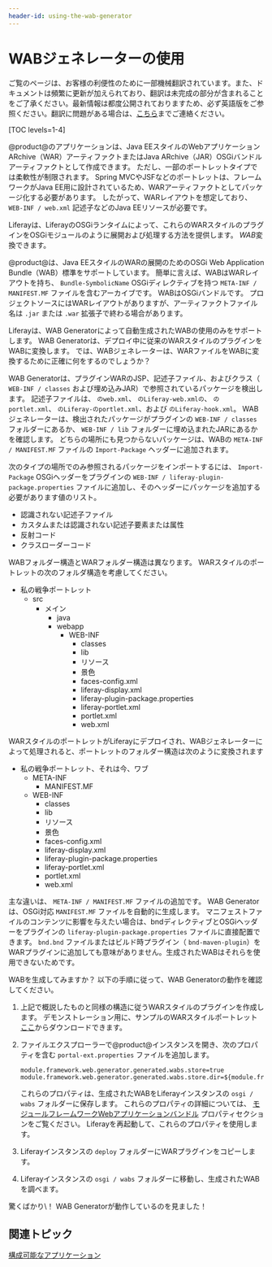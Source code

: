 ```yaml
---
header-id: using-the-wab-generator
---
```


# WABジェネレーターの使用

<p class="alert alert-info"><span class="wysiwyg-color-blue120">ご覧のページは、お客様の利便性のために一部機械翻訳されています。また、ドキュメントは頻繁に更新が加えられており、翻訳は未完成の部分が含まれることをご了承ください。最新情報は都度公開されておりますため、必ず英語版をご参照ください。翻訳に問題がある場合は、<a href="mailto:support-content-jp@liferay.com">こちら</a>までご連絡ください。</span></p>

[TOC levels=1-4]

@product@のアプリケーションは、Java EEスタイルのWebアプリケーションARchive（WAR）アーティファクトまたはJava ARchive（JAR）OSGiバンドルアーティファクトとして作成できます。 ただし、一部のポートレットタイプでは柔軟性が制限されます。 Spring MVCやJSFなどのポートレットは、フレームワークがJava EE用に設計されているため、WARアーティファクトとしてパッケージ化する必要があります。 したがって、WARレイアウトを想定しており、 `WEB-INF / web.xml` 記述子などのJava EEリソースが必要です。

Liferayは、LiferayのOSGiランタイムによって、これらのWARスタイルのプラグインをOSGiモジュールのように展開および処理する方法を提供します。 *WAB*変換できます。

@product@は、Java EEスタイルのWARの展開のためのOSGi Web Application Bundle（WAB）標準をサポートしています。 簡単に言えば、WABはWARレイアウトを持ち、 `Bundle-SymbolicName` OSGiディレクティブを持つ `META-INF / MANIFEST.MF` ファイルを含むアーカイブです。 WABはOSGiバンドルです。 プロジェクトソースにはWARレイアウトがありますが、アーティファクトファイル名は `.jar` または `.war` 拡張子で終わる場合があります。

Liferayは、WAB Generatorによって自動生成されたWABの使用のみをサポートします。 WAB Generatorは、デプロイ中に従来のWARスタイルのプラグインをWABに変換します。 では、WABジェネレーターは、WARファイルをWABに変換するために正確に何をするのでしょうか？

WAB Generatorは、プラグインWARのJSP、記述子ファイル、およびクラス（ `WEB-INF / classes` および埋め込みJAR）で参照されているパッケージを検出します。 記述子ファイルは、 `のweb.xml`、 `のLiferay-web.xmlの`、 `のportlet.xml`、 `のLiferay-のportlet.xml`、および `のLiferay-hook.xml`。 WABジェネレーターは、検出されたパッケージがプラグインの `WEB-INF / classes` フォルダーにあるか、 `WEB-INF / lib` フォルダーに埋め込まれたJARにあるかを確認します。 どちらの場所にも見つからないパッケージは、WABの `META-INF / MANIFEST.MF` ファイルの `Import-Package` ヘッダーに追加されます。

次のタイプの場所でのみ参照されるパッケージをインポートするには、 `Import-Package` OSGiヘッダーをプラグインの `WEB-INF / liferay-plugin-package.properties` ファイルに追加し、そのヘッダーにパッケージを追加する必要があります値のリスト。

  - 認識されない記述子ファイル
  - カスタムまたは認識されない記述子要素または属性
  - 反射コード
  - クラスローダーコード

WABフォルダー構造とWARフォルダー構造は異なります。 WARスタイルのポートレットの次のフォルダ構造を考慮してください。

  - 私の戦争ポートレット
      - src
          - メイン
              - java
              - webapp
                  - WEB-INF
                      - classes
                      - lib
                      - リソース
                      - 景色
                      - faces-config.xml
                      - liferay-display.xml
                      - liferay-plugin-package.properties
                      - liferay-portlet.xml
                      - portlet.xml
                      - web.xml

WARスタイルのポートレットがLiferayにデプロイされ、WABジェネレーターによって処理されると、ポートレットのフォルダー構造は次のように変換されます

  - 私の戦争ポートレット、それは今、ワブ
      - META-INF
          - MANIFEST.MF
      - WEB-INF
          - classes
          - lib
          - リソース
          - 景色
          - faces-config.xml
          - liferay-display.xml
          - liferay-plugin-package.properties
          - liferay-portlet.xml
          - portlet.xml
          - web.xml

主な違いは、 `META-INF / MANIFEST.MF` ファイルの追加です。 WAB Generatorは、OSGi対応 `MANIFEST.MF` ファイルを自動的に生成します。 マニフェストファイルのコンテンツに影響を与えたい場合は、bndディレクティブとOSGiヘッダーをプラグインの `liferay-plugin-package.properties` ファイルに直接配置できます。 `bnd.bnd` ファイルまたはビルド時プラグイン（ `bnd-maven-plugin`）をWARプラグインに追加しても意味がありません。生成されたWABはそれらを使用できないためです。

WABを生成してみますか？ 以下の手順に従って、WAB Generatorの動作を確認してください。

1.  上記で概説したものと同様の構造に従うWARスタイルのプラグインを作成します。 デモンストレーション用に、サンプルのWARスタイルポートレット [ここ](https://portal.liferay.dev/documents/113763090/114000186/com.liferay.hello.user.jsf.portlet-1.0-SNAPSHOT.war)からダウンロードできます。

2.  ファイルエクスプローラーで@product@インスタンスを開き、次のプロパティを含む `portal-ext.properties` ファイルを追加します。
   
        module.framework.web.generator.generated.wabs.store=true
        module.framework.web.generator.generated.wabs.store.dir=${module.framework.base.dir}/wabs

    これらのプロパティは、生成されたWABをLiferayインスタンスの `osgi / wabs` フォルダーに保存します。 これらのプロパティの詳細については、 [モジュールフレームワークWebアプリケーションバンドル](@platform-ref@/7.1-latest/propertiesdoc/portal.properties.html#Module%20Framework%20Web%20Application%20Bundles) プロパティセクションをご覧ください。 Liferayを再起動して、これらのプロパティを使用します。

3.  Liferayインスタンスの `deploy` フォルダーにWARプラグインをコピーします。

4.  Liferayインスタンスの `osgi / wabs` フォルダーに移動し、生成されたWABを調べます。

驚くばかり\！ WAB Generatorが動作しているのを見ました！

## 関連トピック


<!-- TODO: add back, when available. -Cody
[Generating a JSF Application](develop/tutorials/-/knowledge_base/7-1/generating-a-jsf-application)
-->


<!-- Uncomment in Product Nav Branch
[Customizing the Product Menu](develop/tutorials/-/knowledge_base/7-1/customizing-the-product-menu)
-->

[構成可能なアプリケーション](/docs/7-1/tutorials/-/knowledge_base/t/configurable-applications)
